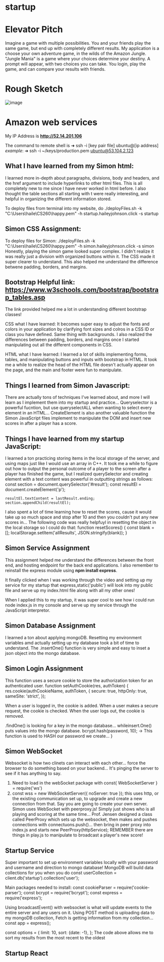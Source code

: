 # startup

# **Elevator Pitch**

Imagine a game with multiple possibilities. You and your friends play the same game, but end up with completely different results. My application is a choose your own adventure game, in the wilds of the Amazon Jungle. "Jungle Mania" is a game where your choices determine your destiny. A prompt will appear, with two choices you can take. You login, play the game, and can compare your results with friends.

# **Rough Sketch**
![image](https://user-images.githubusercontent.com/123395871/215238309-f233773a-ca9d-4d43-a107-2fd84d5763cb.png)

# Amazon web services
My IP Address is **http://52.14.201.106**

The command to remote shell is ➜  ssh -i [key pair file] ubuntu@[ip address]
*example*: ➜  ssh -i ~/keys/production.pem ubuntu@53.104.2.123

## What I have learned from my Simon html:
I learned more in-depth about paragraphs, divisions, body and headers, and the href argument to include hyperlinks to other html files. This is all completely new to me since I have never worked in html before. I also thought the table sections all starting with t were really interesting, and helpful in organizing the different information stored.

To deploy files from terminal into my website, do 
./deployFiles.sh -k "C:\Users\haile\CS260\happy.pem" -h startup.haileyjohnson.click -s startup

## Simon CSS Assignment:
To deploy files for Simon:
./deployFiles.sh -k "C:\Users\haile\CS260\happy.pem" -h simon.haileyjohnson.click -s simon
 Honestly, playing the simon game looked super complex. I didn't realize it was really just a division with organized buttons within it. The CSS made it super clearer to understand. This also helped me understand the difference betwene padding, borders, and margins.

## Bootstrap Helpful link: https://www.w3schools.com/bootstrap/bootstrap_tables.asp
The link provided helped me a lot in understanding different bootstrap classes!

CSS what I have learned:
It becomes super easy to adjust the fonts and colors in your application by clarifying font sizes and colros in a CSS ID or class you have defined. Same thing with backgrounds. I also realized the differences between padding, borders, and margins once I started manipulating out all the different components in CSS.

HTML what I have learned:
I learned a lot of skills implementing forms, tables, and manipulating buttons and inputs with bootstrap in HTML. It took me a while to realize the head of the HTML file doesn't actually appear on the page, and the main and footer were fun to manipulate. 

## Things I learned from Simon Javascript:
There are actually tons of techniques I've learned about, and more I will learn as I implement them into my startup and practice... Queryselector is a powerful fucntion, but use queryselectALL when wanting to select every element in an HTML...
CreateElement is also another valuable function the Simon JavaScript files implement to manipulate the DOM and insert new scores in after a player has a score.

## Things I have learned from my startup JavaScript:
I learned a ton practicing storing items in the local storage of the server, and using maps just like I would use an array in C++. It took me a while to figure out how to output the personal outcome of a player to the screen after a player has finished the game, but I realized querySelector and creating element with a text content was powerful in outputting strings as follows:
    const section = document.querySelector('#result');
    const resultEl = document.createElement('p');
    
    resultEl.textContent = lastResult.ending;
    section.appendChild(resultEl);
    
I also spent a lot of time learning how to reset the scores, cause it would take up so much space and stop after 10 and then you couldn't put any new scores in... The following code was really helpfuyl in resetting the object in the local storage so I could do that:
function resetScores() {
  const blank = [];
  localStorage.setItem('allResults', JSON.stringify(blank));
}

## Simon Service Assignment
This assignment helped me understand the differences between the front end, and hosting endpoint for the back end applications. I also remember to reinstall the express module using **npm install express**.

It finally clicked when I was working through the video and setting up my service for my startup that express,static('public') will look into my public file and serve up my index.html file along with all my other ones!

When I applied this to my startup, it was super cool to see how i could run node index.js in my console and serve up my service through the JavaScript interpretor.

## Simon Database Assignment
I learned a ton about applying mongoDB. Resetting my environment variables amd actually setting up my database took a bit of time to understand. 
The .insertOne() function is very simple and easy to inset a json object into the mongo database. 

## Simon Login Assignment
This function  uses a secure cookie to store the authorization token for an authenticated user. 
function setAuthCookie(res, authToken) {
  res.cookie(authCookieName, authToken, {
    secure: true,
    httpOnly: true,
    sameSite: 'strict',
  });
  
  When a user is logged in, the cookie is added. When a user makes a secure request, the cookie is checked. When the user logs out, the cookie is removed.
  
  .findOne() is looking for a key in the mongo database... whileinsert.One() puts values into the mongo database.
  bcrypt.hash(password, 10); -> This function is used to HASH our password we create...
}


## Simon WebSocket
Websocket is how two clinets can interact with each other... force the browser to do something based on your backend... It's pinging the server to see if it has anything to say.
1. Need to load in the webSocket package with const{ WebSocketServer } = require('ws')
2. const wss = new WebSocketServer({ noServer: true }); this uses http, or the existing communication set up, to upgrade and create a new connection from that. Say you are going to create your own server.
Simon uses WebSocket with peerproxy.js!  Simply just shows who is all playing and scoring at the same time... Prof. Jensen designed a class called PeerProxy which sets up the websocket, then makes and pushes connections with connectuons.push()... then bring in peer proxy into index.js and starts new PeerProxy(httpService);
REMEMBER there are things in play.js to manipulate to broadcast a player's new score!

## Startup Service
Super important to set up environment variables locally with your password and username and direction to mongo database!
MongoDB will build data collections for you when you do const userCollection = client.db('startup').collection('user');

Main packages needed to install:
const cookieParser = require('cookie-parser');
const bcrypt = require('bcrypt');
const express = require('express');

Using broadcastEvent() with websocket is what will update events to the entire server and any users on it.
Using POST method is uploading data to my mongoDB collection, Fetch is getting information from my collection...
const app = express();

 const options = { 
    limit: 10,
    sort: {date: -1},
  };
  The code above allows me to sort my results from the most recent to the oldest
  
  
  ## Startup React
  
